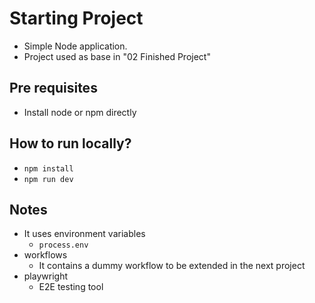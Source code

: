# Starting Project
* Simple Node application.
* Project used as base in "02 Finished Project"

## Pre requisites
* Install node or npm directly

## How to run locally?
* `npm install` 
* `npm run dev`

## Notes
* It uses environment variables
  * `process.env`
* workflows
  * It contains a dummy workflow to be extended in the next project
* playwright
  * E2E testing tool